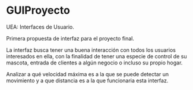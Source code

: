 # GUIProyecto

UEA: Interfaces de Usuario.

Primera propuesta de interfaz para el proyecto final.

La interfaz busca tener una buena interacción con todos los usuarios interesados en ella, con 
la finalidad de tener una especie de control de su mascota, entrada de clientes a algún 
negocio o incluso su propio hogar.

Analizar a qué velocidad máxima es a la que se puede detectar un movimiento y a que 
distancia es a la que funcionaria esta interfaz.
